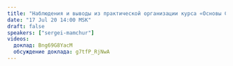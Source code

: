 ```yaml
---
title: "Наблюдения и выводы из практической организации курса «Основы Социологии в практике нашей жизни»"
date: "17 Jul 20 14:00 MSK"
draft: false
speakers: ["sergei-mamchur"]
videos:
  доклад: Bng69G8YacM 
  обсуждение доклада: g7tfP_RjNwA 
---
```

